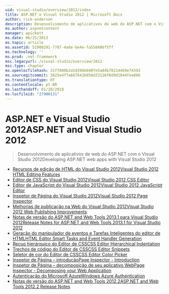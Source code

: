 ```yaml
---
uid: visual-studio/overview/2012/index
title: ASP.NET e Visual Studio 2012 | Microsoft Docs
author: rick-anderson
description: Desenvolvimento de aplicativos de web do ASP.NET com o Visual Studio 2012
ms.author: aspnetcontent
manager: wpickett
ms.date: 06/25/2013
ms.topic: article
ms.assetid: 51900291-7787-4a6e-be4e-fa558486f5ff
ms.technology: ''
ms.prod: .net-framework
msc.legacyurl: /visual-studio/overview/2012
msc.type: chapter
ms.openlocfilehash: 21f7800b2a5d396b040fe5a04b70214469e74392
ms.sourcegitcommit: 3625e4f7a667641b058d23126f0d9d1844fee886
ms.translationtype: HT
ms.contentlocale: pt-BR
ms.lasthandoff: 01/20/2018
ms.locfileid: "27980131"
---
```

<a name="aspnet-and-visual-studio-2012"></a><span data-ttu-id="5e1d1-103">ASP.NET e Visual Studio 2012</span><span class="sxs-lookup"><span data-stu-id="5e1d1-103">ASP.NET and Visual Studio 2012</span></span>
====================
> <span data-ttu-id="5e1d1-104">Desenvolvimento de aplicativos de web do ASP.NET com o Visual Studio 2012</span><span class="sxs-lookup"><span data-stu-id="5e1d1-104">Developing ASP.NET web apps with Visual Studio 2012</span></span>


- [<span data-ttu-id="5e1d1-105">Recursos de edição de HTML do Visual Studio 2012</span><span class="sxs-lookup"><span data-stu-id="5e1d1-105">Visual Studio 2012 HTML Editing Features</span></span>](visual-studio-2012-html-editing-features.md)
- [<span data-ttu-id="5e1d1-106">Editor de CSS do Visual Studio 2012</span><span class="sxs-lookup"><span data-stu-id="5e1d1-106">Visual Studio 2012 CSS Editor</span></span>](visual-studio-2012-css-editor.md)
- [<span data-ttu-id="5e1d1-107">Editor de JavaScript do Visual Studio 2012</span><span class="sxs-lookup"><span data-stu-id="5e1d1-107">Visual Studio 2012 JavaScript Editor</span></span>](visual-studio-2012-javascript-editor.md)
- [<span data-ttu-id="5e1d1-108">Inspetor de Página do Visual Studio 2012</span><span class="sxs-lookup"><span data-stu-id="5e1d1-108">Visual Studio 2012 Page Inspector</span></span>](visual-studio-2012-page-inspector.md)
- [<span data-ttu-id="5e1d1-109">Melhorias de publicação na Web do Visual Studio 2012</span><span class="sxs-lookup"><span data-stu-id="5e1d1-109">Visual Studio 2012 Web Publishing Improvements</span></span>](visual-studio-2012-web-publishing-improvements.md)
- [<span data-ttu-id="5e1d1-110">Notas de versão do ASP.NET and Web Tools 2013.1 para Visual Studio 2012</span><span class="sxs-lookup"><span data-stu-id="5e1d1-110">Release Notes for ASP.NET and Web Tools 2013.1 for Visual Studio 2012</span></span>](aspnet-and-web-tools-20131-for-visual-studio-2012.md)
- [<span data-ttu-id="5e1d1-111">Geração do manipulador de eventos e Tarefas Inteligentes do editor de HTML</span><span class="sxs-lookup"><span data-stu-id="5e1d1-111">HTML Editor Smart Tasks and Event Handler Generation</span></span>](visual-studio-vnext-videos-html-editor-smart-tasks-and-event-handler-generation.md)
- [<span data-ttu-id="5e1d1-112">Recuo hierárquico do Editor de CSS</span><span class="sxs-lookup"><span data-stu-id="5e1d1-112">CSS Editor Hierarchical Indentation</span></span>](visual-studio-vnext-videos-css-editor-hierarchical-indentation.md)
- [<span data-ttu-id="5e1d1-113">Trechos de código do Editor de CSS</span><span class="sxs-lookup"><span data-stu-id="5e1d1-113">CSS Editor Snippets</span></span>](visual-studio-vnext-videos-css-editor-snippets.md)
- [<span data-ttu-id="5e1d1-114">Seletor de cor do Editor de CSS</span><span class="sxs-lookup"><span data-stu-id="5e1d1-114">CSS Editor Color Picker</span></span>](visual-studio-vnext-videos-css-editor-color-picker.md)
- [<span data-ttu-id="5e1d1-115">Inspetor de Página – introdução</span><span class="sxs-lookup"><span data-stu-id="5e1d1-115">Page Inspector - Introduction</span></span>](visual-studio-vnext-videos-page-inspector-introduction.md)
- [<span data-ttu-id="5e1d1-116">Inspetor de Página – decomposição de seu aplicativo Web</span><span class="sxs-lookup"><span data-stu-id="5e1d1-116">Page Inspector - Decomposing your Web Application</span></span>](visual-studio-vnext-videos-page-inspector-decomposing-your-web-application.md)
- [<span data-ttu-id="5e1d1-117">Autenticação do Microsoft Azure</span><span class="sxs-lookup"><span data-stu-id="5e1d1-117">Windows Azure Authentication</span></span>](windows-azure-authentication.md)
- [<span data-ttu-id="5e1d1-118">Notas de versão do ASP.NET and Web Tools 2012.2</span><span class="sxs-lookup"><span data-stu-id="5e1d1-118">ASP.NET and Web Tools 2012.2 Release Notes</span></span>](aspnet-and-web-tools-20122-release-notes-rtw.md)
